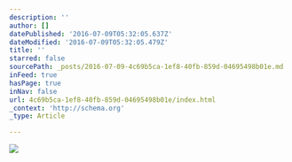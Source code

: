 ```yaml
---
description: ''
author: []
datePublished: '2016-07-09T05:32:05.637Z'
dateModified: '2016-07-09T05:32:05.479Z'
title: ''
starred: false
sourcePath: _posts/2016-07-09-4c69b5ca-1ef8-40fb-859d-04695498b01e.md
inFeed: true
hasPage: true
inNav: false
url: 4c69b5ca-1ef8-40fb-859d-04695498b01e/index.html
_context: 'http://schema.org'
_type: Article

---
```

![](https://the-grid-user-content.s3-us-west-2.amazonaws.com/72976529-5ef4-41a7-b4db-aaa874334bd9.jpg)